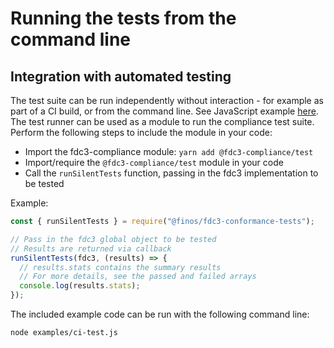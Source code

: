 # Running the tests from the command line

## Integration with automated testing

The test suite can be run independently without interaction - for example as part of a CI build, or from the command line. See JavaScript example [here](./testRunner/examples/). The test runner can be used as a module to run the compliance test suite.
Perform the following steps to include the module in your code:
- Import the fdc3-compliance module: ```yarn add @fdc3-compliance/test```
- Import/require the ```@fdc3-compliance/test``` module in your code
- Call the ```runSilentTests``` function, passing in the fdc3 implementation to be tested

Example:
```javascript
const { runSilentTests } = require("@finos/fdc3-conformance-tests");

// Pass in the fdc3 global object to be tested
// Results are returned via callback
runSilentTests(fdc3, (results) => {
  // results.stats contains the summary results
  // For more details, see the passed and failed arrays
  console.log(results.stats);
});
```

The included example code can be run with the following command line:
```bash
node examples/ci-test.js
```
